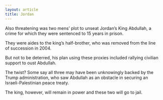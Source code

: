 ```yaml
---
layout: article
title: Jordan
---
```


Also threatening was two mens’ plot to unseat Jordan’s King Abdullah, a crime for which they were sentenced to 15 years in prison.

They were aides to the king’s half-brother, who was removed from the line of succession in 2004.

But not to be deterred, his plan using these proxies included rallying civilian support to oust Abdullah.

The twist? Some say all three may have been unknowingly backed by the Trump administration, who saw Abdullah as an obstacle in securing an Israeli-Palestinian peace treaty.

The king, however, will remain in power and these two will go to jail.
